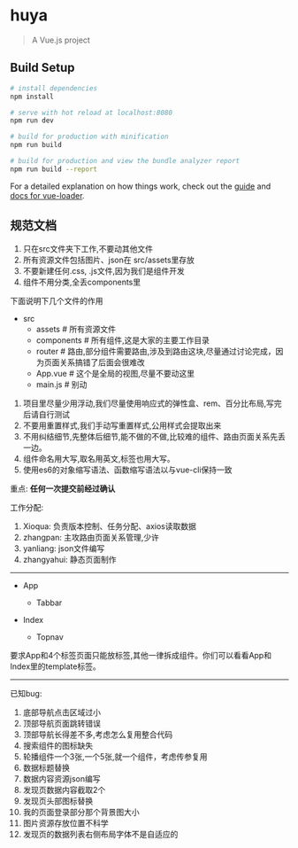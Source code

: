 # huya

> A Vue.js project

## Build Setup

``` bash
# install dependencies
npm install

# serve with hot reload at localhost:8080
npm run dev

# build for production with minification
npm run build

# build for production and view the bundle analyzer report
npm run build --report
```

For a detailed explanation on how things work, check out the [guide](http://vuejs-templates.github.io/webpack/) and [docs for vue-loader](http://vuejs.github.io/vue-loader).

## 规范文档

1. 只在src文件夹下工作,不要动其他文件
2. 所有资源文件包括图片、json在 src/assets里存放
3. 不要新建任何.css, .js文件,因为我们是组件开发
4. 组件不用分类,全丢components里

下面说明下几个文件的作用

- src
  - assets        # 所有资源文件
  - components    # 所有组件,这是大家的主要工作目录
  - router        # 路由,部分组件需要路由,涉及到路由这块,尽量通过讨论完成，因为页面关系搞错了后面会很难改
  - App.vue       # 这个是全局的视图,尽量不要动这里
  - main.js       # 别动

1. 项目里尽量少用浮动,我们尽量使用响应式的弹性盒、rem、百分比布局,写完后请自行测试
2. 不要用重置样式,我们手动写重置样式,公用样式会提取出来
3. 不用纠结细节,先整体后细节,能不做的不做,比较难的组件、路由页面关系先丢一边。
4. 组件命名用大写,取名用英文,标签也用大写。
5. 使用es6的对象缩写语法、函数缩写语法以与vue-cli保持一致

重点: __任何一次提交前经过确认__

工作分配:

1. Xioqua: 负责版本控制、任务分配、axios读取数据
2. zhangpan: 主攻路由页面关系管理,少许
3. yanliang: json文件编写
4. zhangyahui: 静态页面制作

---

- App
  - Tabbar

- Index
  - Topnav

要求App和4个标签页面只能放标签,其他一律拆成组件。你们可以看看App和Index里的template标签。

---

已知bug:

1. 底部导航点击区域过小
2. 顶部导航页面跳转错误
3. 顶部导航长得差不多,考虑怎么复用整合代码
3. 搜索组件的图标缺失
4. 轮播组件一个3张,一个5张,就一个组件，考虑传参复用
5. 数据标题替换
6. 数据内容资源json编写
7. 发现页数据内容截取2个
8. 发现页头部图标替换
9. 我的页面登录部分那个背景图大小
10. 图片资源存放位置不科学
11. 发现页的数据列表右侧布局字体不是自适应的